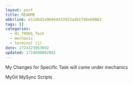 ```yaml
---
layout: post
title: README
abbrlink: e11dbd1e96044432923adb1f48eb9863
tags: []
categories:
  - H1_T9OH1_Tech
  - mechanic
  - terminal (1)
date: 1724323963692
updated: 1724600802882
---
```


My Changes for Specific Task will come under mechanics

MyGit
MySync Scripts
